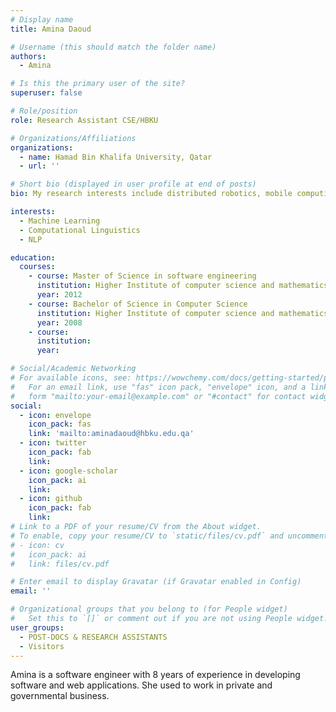 ```yaml
---
# Display name
title: Amina Daoud

# Username (this should match the folder name)
authors:
  - Amina

# Is this the primary user of the site?
superuser: false

# Role/position
role: Research Assistant CSE/HBKU

# Organizations/Affiliations
organizations:
  - name: Hamad Bin Khalifa University, Qatar
  - url: ''

# Short bio (displayed in user profile at end of posts)
bio: My research interests include distributed robotics, mobile computing and programmable matter.

interests:
  - Machine Learning
  - Computational Linguistics
  - NLP

education:
  courses:
    - course: Master of Science in software engineering 
      institution: Higher Institute of computer science and mathematics, Monastir - Tunisia
      year: 2012
    - course: Bachelor of Science in Computer Science 
      institution: Higher Institute of computer science and mathematics, Monastir - Tunisia
      year: 2008
    - course: 
      institution: 
      year: 

# Social/Academic Networking
# For available icons, see: https://wowchemy.com/docs/getting-started/page-builder/#icons
#   For an email link, use "fas" icon pack, "envelope" icon, and a link in the
#   form "mailto:your-email@example.com" or "#contact" for contact widget.
social:
  - icon: envelope
    icon_pack: fas
    link: 'mailto:aminadaoud@hbku.edu.qa'
  - icon: twitter
    icon_pack: fab
    link: 
  - icon: google-scholar
    icon_pack: ai
    link: 
  - icon: github
    icon_pack: fab
    link: 
# Link to a PDF of your resume/CV from the About widget.
# To enable, copy your resume/CV to `static/files/cv.pdf` and uncomment the lines below.
# - icon: cv
#   icon_pack: ai
#   link: files/cv.pdf

# Enter email to display Gravatar (if Gravatar enabled in Config)
email: ''

# Organizational groups that you belong to (for People widget)
#   Set this to `[]` or comment out if you are not using People widget.
user_groups:
  - POST-DOCS & RESEARCH ASSISTANTS
  - Visitors
---
```

Amina is a software engineer with 8 years of experience in developing software and web applications.
She  used to work in private and governmental business.

